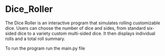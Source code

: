 # Dice_Roller
The Dice Roller is an interactive program that simulates rolling customizable dice. Users can choose the number of dice and sides, from standard six-sided dice to a variety custom multi-sided dice. It then displays individual rolls and a total roll summary.

To run the program run the main.py file
